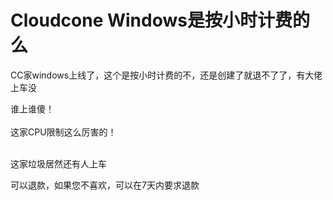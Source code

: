 # Cloudcone Windows是按小时计费的么


CC家windows上线了，这个是按小时计费的不，还是创建了就退不了了，有大佬上车没

谁上谁傻！<br />
<br />
这家CPU限制这么厉害的！<br />
<br />
<img src="static/image/smiley/default/hug.gif" smilieid="13" border="0" alt="" /><img src="static/image/smiley/default/hug.gif" smilieid="13" border="0" alt="" /><img src="static/image/smiley/default/hug.gif" smilieid="13" border="0" alt="" />

这家垃圾居然还有人上车

可以退款，如果您不喜欢，可以在7天内要求退款
